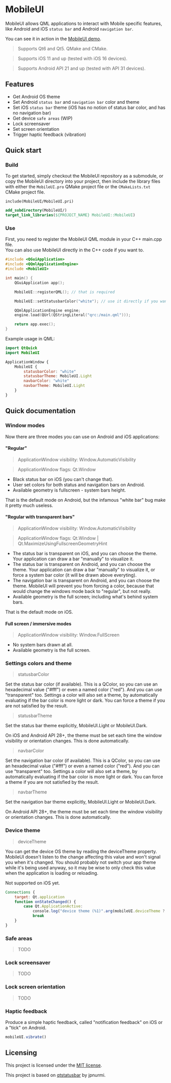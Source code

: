 # MobileUI

MobileUI allows QML applications to interact with Mobile specific features, like Android and iOS `status bar` and Android `navigation bar`.

You can see it in action in the [MobileUI demo](https://github.com/emericg/MobileUI_demo).

> Supports Qt6 and Qt5. QMake and CMake.

> Supports iOS 11 and up (tested with iOS 16 devices).

> Supports Android API 21 and up (tested with API 31 devices).

## Features

- Get Android OS theme
- Set Android `status bar` and `navigation bar` color and theme
- Set iOS `status bar` theme (iOS has no notion of status bar color, and has no navigation bar) 
- Get device `safe areas` (WIP)
- Lock screensaver
- Set screen orientation
- Trigger haptic feedback (vibration)

## Quick start

### Build

To get started, simply checkout the MobileUI repository as a submodule, or copy the
MobileUI directory into your project, then include the library files with either
the `MobileUI.pro` QMake project file or the `CMakeLists.txt` CMake project file.

```qmake
include(MobileUI/MobileUI.pri)
```

```cmake
add_subdirectory(MobileUI/)
target_link_libraries(${PROJECT_NAME} MobileUI::MobileUI)
```

### Use

First, you need to register the MobileUI QML module in your C++ main.cpp file.  
You can also use MobileUI directly in the C++ code if you want to.  

```cpp
#include <QGuiApplication>
#include <QQmlApplicationEngine>
#include <MobileUI>

int main() {
    QGuiApplication app();

    MobileUI::registerQML(); // that is required

    MobileUI::setStatusbarColor("white"); // use it directly if you want

    QQmlApplicationEngine engine;
    engine.load(QUrl(QStringLiteral("qrc:/main.qml")));

    return app.exec();
}
```

Example usage in QML:

```qml
import QtQuick
import MobileUI

ApplicationWindow {
    MobileUI {
        statusbarColor: "white"
        statusbarTheme: MobileUI.Light
        navbarColor: "white"
        navbarTheme: MobileUI.Light
    }
}
```

## Quick documentation

### Window modes

Now there are three modes you can use on Android and iOS applications:

#### "Regular"

> ApplicationWindow visibility: Window.AutomaticVisibility

> ApplicationWindow flags: Qt.Window

- Black status bar on iOS (you can't change that).
- User set colors for both status and navigation bars on Android.
- Available geometry is fullscreen - system bars height.

That is the default mode on Android, but the infamous "white bar" bug make it pretty much useless.

#### "Regular with transparent bars"

> ApplicationWindow visibility: Window.AutomaticVisibility

> ApplicationWindow flags: Qt.Window | Qt.MaximizeUsingFullscreenGeometryHint

- The status bar is transparent on iOS, and you can choose the theme. Your application can draw a bar "manually" to visualize it.
- The status bar is transparent on Android, and you can choose the theme. Your application can draw a bar "manually" to visualize it, or force a system bar color (it will be drawn above everyting).
- The navigation bar is transparent on Android, and you can choose the theme. MobileUI will prevent you from forcing a color, because that would change the windows mode back to "regular", but not really.
- Available geometry is the full screen; including what's behind system bars.

That is the default mode on iOS.

#### Full screen / immersive modes

> ApplicationWindow visibility: Window.FullScreen

- No system bars drawn at all.
- Available geometry is the full screen.

### Settings colors and theme

> statusbarColor

Set the status bar color (if available).
This is a QColor, so you can use an hexadecimal value ("#fff") or even a named color ("red"). And you can use "transparent" too.
Settings a color will also set a theme, by automatically evaluating if the bar color is more light or dark. You can force a theme if you are not satisfied by the result.

> statusbarTheme

Set the status bar theme explicitly, MobileUI.Light or MobileUI.Dark.

On iOS and Android API 28+, the theme must be set each time the window visibility or orientation changes. This is done automatically.

> navbarColor

Set the navigation bar color (if available).
This is a QColor, so you can use an hexadecimal value ("#fff") or even a named color ("red"). And you can use "transparent" too.
Settings a color will also set a theme, by automatically evaluating if the bar color is more light or dark. You can force a theme if you are not satisfied by the result.

> navbarTheme

Set the navigation bar theme explicitly, MobileUI.Light or MobileUI.Dark.

On Android API 28+, the theme must be set each time the window visibility or orientation changes. This is done automatically.

### Device theme

> deviceTheme

You can get the device OS theme by reading the deviceTheme property.
MobileUI doesn't listen to the change affecting this value and won't signal you 
when it's changed. You should probably not switch your app theme while it's being 
used anyway, so it may be wise to only check this value when the application is 
loading or reloading.

Not supported on iOS yet.

```qml
Connections {
    target: Qt.application
    function onStateChanged() {
        case Qt.ApplicationActive:
            console.log("device theme (%1)".arg(mobileUI.deviceTheme ? "dark" : "light"))
            break
    }
}
```

### Safe areas

> TODO

### Lock screensaver

> TODO

### Lock screen orientation

> TODO

### Haptic feedback

Produce a simple haptic feedback, called "notification feedback" on iOS or a "tick" on Android.

```qml
mobileUI.vibrate()
```

## Licensing

This project is licensed under the [MIT license](LICENSE).

This project is based on [qtstatusbar](https://github.com/jpnurmi/qtstatusbar) by jpnurmi.
